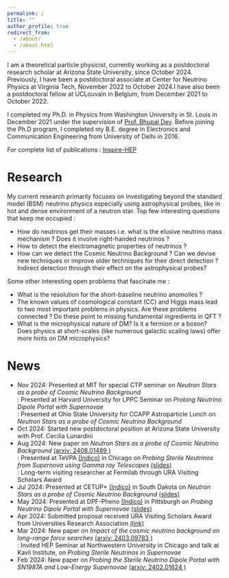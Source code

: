 ```yaml
---
permalink: /
title: ""
author_profile: true
redirect_from: 
  - /about/
  - /about.html
---
```


I am a theoretical particle physicist, currently working as a postdoctoral research scholar at Arizona State University, since October 2024. Previously, I have been a postdoctoral associate at Center for Neutrino Physics at Virginia Tech, November 2022 to October 2024.I have also been a postdoctoral fellow at UCLouvain in Belgium, from December 2021 to October 2022. 

I completed my Ph.D. in Physics from Washington University in St. Louis in December 2021 under the supervision of [Prof. Bhupal Dev](https://sites.wustl.edu/bdev/). Before joining the Ph.D program, I completed my B.E. degree in Electronics and Communication Engineering from University of Delhi in 2016. 

For complete list of publications : [Inspire-HEP](https://inspirehep.net/authors/1724253?ui-citation-summary=true)

Research
======
My current research primarily focuses on investigating beyond the standard model (BSM) neutrino physics especially using astrophysical probes, like in hot and dense environment of a neutron star. Top few interesting questions that keep me occupied : 
* How do neutrinos get their masses i.e. what is the elusive neutrino mass mechanism ? Does it involve right-handed neutrinos ?
* How to detect the electromagnetic properties of neutrinos ? 
* How can we detect the Cosmic Neutrino Background ? Can we devise new techniques or improve older techniques for their direct detection ? Indirect detection through their effect on the astrophysical probes?

Some other interesting open problems that fascinate me :
* What is the resolution for the short-baseline neutrino anomolies ? 
* The known values of cosmological constant (CC) and Higgs mass lead to two most important problems in physics. Are these problems connected ? Do these point to missing fundamental ingredients in QFT ?
* What is the microphysical nature of DM? Is it a fermion or a boson? Does physics at short-scales (like numerous galactic scaling laws) offer more hints on DM microphysics?

News
======
* Nov 2024: Presented at MIT for special CTP seminar on *Neutron Stars as a probe of Cosmic Neutrino Background*  
	  : Presented at Harvard University for LPPC Seminar on *Probing Neutrino Dipole Portal with Supernovae*  
	  : Presented at Ohio State University for CCAPP Astroparticle Lunch on *Neutron Stars as a probe of Cosmic Neutrino Background*  
* Oct 2024: Started new postdoctoral position at Arizona State University with Prof. Cecilia Lunardini
* Aug 2024: New paper on *Neutron Stars as a probe of Cosmic Neutrino Background* [(arxiv: 2408.01489 )](https://arxiv.org/abs/2408.01489)  
	  : Presented at TeVPA [(Indico)](https://indico.uchicago.edu/event/427/overview) in Chicago on *Probing Sterile Neutrinos from Supernova using Gamma ray Telescopes* [(slides)](https://indico.uchicago.edu/event/427/contributions/1508/attachments/387/595/Chauhan_TalkTeVPA.pdf)  
	  : Long-term visiting researcher at Fermilab through URA Visiting Scholars Award 
* Jul 2024: Presented at CETUP* [(Indico)](https://indico.sanfordlab.org/event/69/) in South Dakota on *Neutron Stars as a probe of Cosmic Neutrino Background* [(slides)](https://indico.sanfordlab.org/event/69/contributions/1468/attachments/889/2202/CosmicNeutrinoBackground_Chauhan.pdf)
* May 2024: Presented at DPF-Pheno [(Indico)](https://indico.cern.ch/event/1358339/) in Pittsburgh on *Probing Neutrino Dipole Portal with Supernovae* [(slides)](https://indico.cern.ch/event/1358339/contributions/5899352/attachments/2857621/4998721/Chauhan_TalkPheno.pdf)
* Apr 2024: Submitted proposal received URA Visiting Scholars Award from Universities Research Association [(link)](https://ura-hq.org/high-energy-physics-user-community/ura-visiting-scholars-program/vsp-awardees/)
* Mar 2024: New paper on *Impact of the cosmic neutrino background on long-range force searches* [(arxiv: 2403.09783 )](https://arxiv.org/abs/2403.09783)  
          : Invited HEP Seminar at Northwestern University in Chicago and talk at Kavli Institute, on *Probing Sterile Neutrinos in Supernovae*
* Feb 2024: New paper on *Probing the Sterile Neutrino Dipole Portal with SN1987A and Low-Energy Supernovae* [(arxiv: 2402.01624 )](https://arxiv.org/abs/2402.01624)







